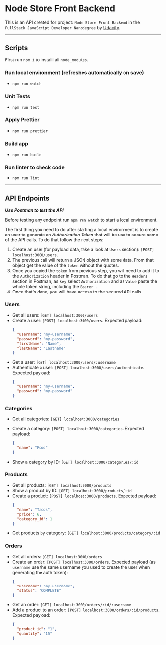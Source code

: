 # Node Store Front Backend
This is an API created for project: `Node Store Front Backend` in the `FullStack JavaScript Developer Nanodegree` by [Udacity](https://udacity.com).

---
## Scripts

First run `npm i` to installl all `node_modules`.
### Run local environment (refreshes automatically on save)
* `npm run watch`

### Unit Tests
* `npm run test`

### Apply Prettier
* `npm run prettier`

### Build app
* `npm run build`

### Run linter to check code
* `npm run lint`

---

## API Endpoints

***Use Postman to test the API***

Before testing any endpoint run `npm run watch` to start a local environment.

The first thing you need to do after starting a local environment is to create an user to generate an *Authorization Token* that will be use to secure some of the API calls. To do that follow the next steps:

1. Create an user (for payload data, take a look at `Users` section): `[POST] localhost:3000/users`.
2. The previous call will return a JSON object with some data. From that object get the value of the `token` without the quotes.
3. Once you copied the `token` from previous step, you will need to add it to the `Authorization` header in Postman. To do that go to the `Headers` section in Postman, as `key` select `Authorization` and as `Value` paste the whole token string, including the `Bearer `.
4. Once that's done, you will have access to the secured API calls.

### Users
- Get all users: `[GET] localhost:3000/users`
- Create a user: `[POST] localhost:3000/users`. Expected payload:
  ```json
  {
    "username": "my-username",
    "password": "my-password",
    "firstName": "Name",
    "lastName": "Lastname"
  }
  ```
- Get a user: `[GET] localhost:3000/users/:username`
- Authenticate a user: `[POST] localhost:3000/users/authenticate`. Expected payload:
  ```json
  {
    "username": "my-username",
    "password": "my-password"
  }
  ```

### Categories
- Get all categories: `[GET] localhost:3000/categories`
- Create a category: `[POST] localhost:3000/categories`. Expected payload:
  ```json
  {
    "name": "Food"
  }
  ```

- Show a category by ID: `[GET] localhost:3000/categories/:id`


### Products
- Get all products: `[GET] localhost:3000/products`
- Show a product by ID: `[GET] localhost:3000/products/:id`
- Create a product: `[POST] localhost:3000/products`. Expected payload:
  ```json
  {
    "name": "Tacos",
    "price": 6,
    "category_id": 1 
  }
  ```
- Get products by category: `[GET] localhost:3000/products/category/:id`

### Orders
- Get all orders: `[GET] localhost:3000/orders`
- Create an order: `[POST] localhost:3000/orders`. Expected payload (as `username` use the same username you used to create the user when generating the auth token):
  ```json
  {
    "username": "my-username",
    "status": "COMPLETE"
  }
  ```
- Get an order: `[GET] localhost:3000/orders/:id/:username`
- Add a product to an order: `[POST] localhost:3000/orders/:id/products`. Expected payload:
  ```json
  {
    "product_id": "1",
    "quantity": "15"
  }
  ```